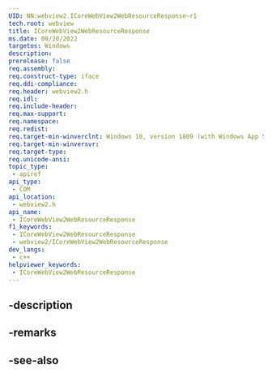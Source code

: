 ```yaml
---
UID: NN:webview2.ICoreWebView2WebResourceResponse~r1
tech.root: webview
title: ICoreWebView2WebResourceResponse
ms.date: 09/20/2022
targetos: Windows
description: 
prerelease: false
req.assembly: 
req.construct-type: iface
req.ddi-compliance: 
req.header: webview2.h
req.idl: 
req.include-header: 
req.max-support: 
req.namespace: 
req.redist: 
req.target-min-winverclnt: Windows 10, version 1809 (with Windows App SDK 1.1 or later)
req.target-min-winversvr: 
req.target-type: 
req.unicode-ansi: 
topic_type:
 - apiref
api_type:
 - COM
api_location:
 - webview2.h
api_name:
 - ICoreWebView2WebResourceResponse
f1_keywords:
 - ICoreWebView2WebResourceResponse
 - webview2/ICoreWebView2WebResourceResponse
dev_langs:
 - c++
helpviewer_keywords:
 - ICoreWebView2WebResourceResponse
---
```


## -description

## -remarks

## -see-also

